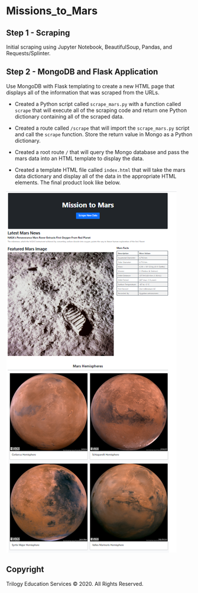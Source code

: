 
# Missions_to_Mars

## Step 1 - Scraping

Initial scraping using Jupyter Notebook, BeautifulSoup, Pandas, and Requests/Splinter.

## Step 2 - MongoDB and Flask Application

Use MongoDB with Flask templating to create a new HTML page that displays all of the information that was scraped from the URLs.

* Created a Python script called `scrape_mars.py` with a function called `scrape` that will execute all of the scraping code and return one Python dictionary containing all of the scraped data.

* Created a route called `/scrape` that will import the `scrape_mars.py` script and call the `scrape` function. Store the return value in Mongo as a Python dictionary.

* Created a root route `/` that will query the Mongo database and pass the mars data into an HTML template to display the data.

* Created a template HTML file called `index.html` that will take the mars data dictionary and display all of the data in the appropriate HTML elements. The final product look like below.

![overview.png](Missions_to_Mars/Images/overview.png)

## Copyright

Trilogy Education Services © 2020. All Rights Reserved.
